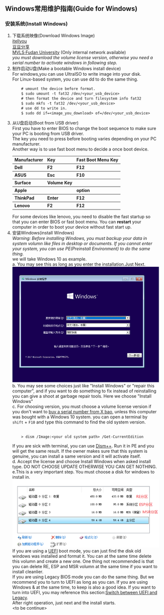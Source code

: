 ## Windows常用维护指南(Guide for Windows)

### 安装系统(Install Windows)
1. 下载系统映像(Download Windows Image)  
    [itellyou](https://msdn.itellyou.cn/)  
    [豆豆分享](https://www.iruanmi.com/msdn/)  
    [MVLS·Fudan University](http://mvls.fudan.edu.cn) (Only internal network available)  
    *you must download the volume license version, otherwise you need a serial number to activate windows in following step.*
2. 制作启动U盘(Make a bootable Windows install device)  
  For windows,you can use UltraISO to write image into your disk.  
  For Linux-based system, you can use dd to do the same thing.
    ```shell
        # umount the device before format.
        $ sudo umount -t fat32 /dev/<your_usb_device>
        # then format the device and turn filesystem info fat32
        $ sudo mkfs -t fat32 /dev/<your_usb_device>
        # use dd to write in.
        $ sudo dd if=<image_you_download> of=/dev/<your_usb_device>
    ```
3. 从U盘启动(Boot from USB driver)  
    First you have to enter BIOS to change the boot sequence to make sure your PC is booting from USB driver.  
    The key you need to press before booting varies depending on your PC manufacturer.  
    Another way is to use fast boot menu to decide a once boot device.
    <table>
        <tr>
        <th>Manufacturer</th>
        <th>Key</th>
        <th>Fast Boot Menu Key</th>
        </tr>
        <tr><th>Dell</th><th>F2</th><th>F12</th></tr>
        <tr><th>ASUS</th><th>Esc</th><th>F10</th></tr>
        <tr><th>Surface</th><th>Volume Key</th><th>
        <tr><th>Apple</th><th></th><th>option</th></tr>
        <tr><th>ThinkPad</th><th>Enter</th><th>F12</th></tr>
        <tr><th>Lenovo</th><th>F2</th><th>F12</th></tr>
    </table>
    For some devices like lenovo, you need to disable the fast startup so that you can enter BIOS or fast boot menu. You can <b>restart</b> your computer in order to boot your device without fast start up. 
4. 安装Windows(install Windows)  
    *Warning: Before installing Windows, you must backup your data in system volumn like files in desktop or documents. If you cannot enter your system, you can use PE(Preinstall Environment) to do the same thing.*  
    we will take Windows 10 as example.  
    a. You may see this as long as you enter the installation.Just Next.  
    ![](image/welcome.png)
    b. You may see some choices just like "Install Windows" or "repair this computer", and if you want to do something to fix instead of reinstalling you can give a shoot at garbage repair tools. Here we choose "Install Windows"  
    c. For choosing version, you must choose a volume license version if you don't want to [buy a serial number from X bao](http://www.taobao.com), unless this computer was bought with a Windows 10 system. you can open a terminal by `shift` + `F10` and type this command to find the old system version.  
    <br>
    ```shell
        > dism /Image:<your old system path> /Get-CurrentEdition
    ```
    If you are sick with terminal, you can use [Dism++](http://http://www.chuyu.me/zh-Hans/index.html). Run it in PE and you will get the same result. If the owner makes sure that this system is genuine, you can install a same version and it will activate itself.  
    d. Accept the license and choose Install Windows when asked install type. DO NOT CHOOSE UPDATE OTHERWISE YOU CAN GET NOTHING.  
    e.This is a very important step. You must choose a disk for windows to install in.
    ![](image/disk.png)
    If you are using a [UEFI](https://en.wikipedia.org/wiki/Unified_Extensible_Firmware_Interface) boot mode, you   can just find the disk old windows was installed and format it. You can at the same time delete this volumn and create a new one. One thing not recommended is that you can delete RE, ESP and MSR volumn at the same time if you want to install cleanlier.  
    If you are using Legacy BIOS mode you can do the same thing. But we recommend you to turn to UEFI as long as you can. If you are using Windows & at the same time, to keep is also a good idea. If you want to turn into UEFI, you may reference this section:[Switch between UEFI and Legacy](???).  
    After right operation, just next and the install starts.  
    \<to be continue>

    


    